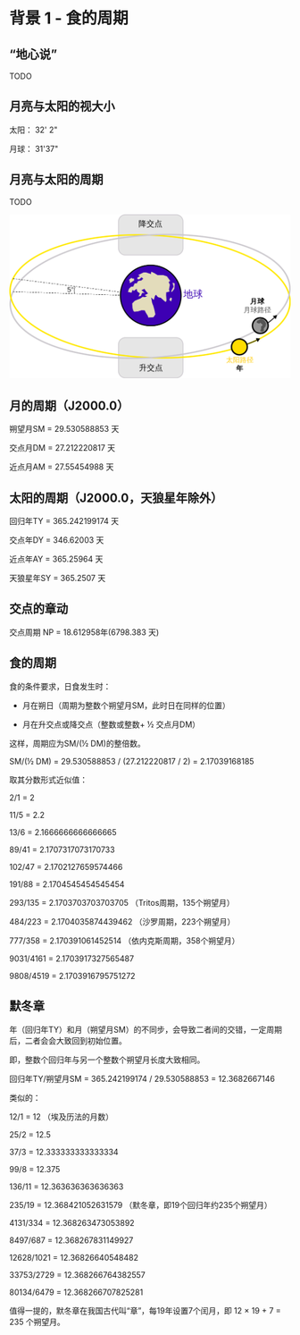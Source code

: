 # 背景 1 - 食的周期

## “地心说”

TODO

## 月亮与太阳的视大小

太阳： 32' 2"

月球： 31'37" 

## 月亮与太阳的周期

TODO

![Lunar_eclipse_diagram](https://raw.githubusercontent.com/Mustela-sibirica/isokythera/master/pic/WiKi_Lunar_eclipse_diagram-zh-hans.png "Lunar_eclipse_diagram")

## 月的周期（J2000.0）

朔望月SM = 29.530588853 天

交点月DM = 27.212220817 天

近点月AM = 27.55454988 天

## 太阳的周期（J2000.0，天狼星年除外）

回归年TY = 365.242199174 天

交点年DY = 346.62003 天

近点年AY = 365.25964 天

天狼星年SY = 365.2507 天

## 交点的章动

交点周期 NP = 18.612958年(6798.383 天)

## 食的周期

食的条件要求，日食发生时：

- 月在朔日（周期为整数个朔望月SM，此时日在同样的位置）

- 月在升交点或降交点（整数或整数+ ½ 交点月DM）

这样，周期应为SM/(½ DM)的整倍数。

SM/(½ DM) = 29.530588853 / (27.212220817 / 2) = 2.17039168185

取其分数形式近似值：

2/1 = 2

11/5 = 2.2

13/6 = 2.1666666666666665

89/41 = 2.1707317073170733

102/47 = 2.1702127659574466

191/88 = 2.1704545454545454

293/135 = 2.1703703703703705 （Tritos周期，135个朔望月）

484/223 = 2.1704035874439462 （沙罗周期，223个朔望月）

777/358 = 2.170391061452514 （依内克斯周期，358个朔望月）

9031/4161 = 2.1703917327565487

9808/4519 = 2.1703916795751272

## 默冬章

年（回归年TY）和月（朔望月SM）的不同步，会导致二者间的交错，一定周期后，二者会会大致回到初始位置。

即，整数个回归年与另一个整数个朔望月长度大致相同。

回归年TY/朔望月SM = 365.242199174 / 29.530588853 = 12.3682667146

类似的：

12/1 = 12 （埃及历法的月数）

25/2 = 12.5

37/3 = 12.333333333333334

99/8 = 12.375

136/11 = 12.363636363636363

235/19 = 12.368421052631579 （默冬章，即19个回归年约235个朔望月）

4131/334 = 12.368263473053892

8497/687 = 12.368267831149927

12628/1021 = 12.36826640548482

33753/2729 = 12.368266764382557

80134/6479 = 12.368266707825281

值得一提的，默冬章在我国古代叫“章”，每19年设置7个闰月，即 12 × 19 + 7 = 235 个朔望月。




